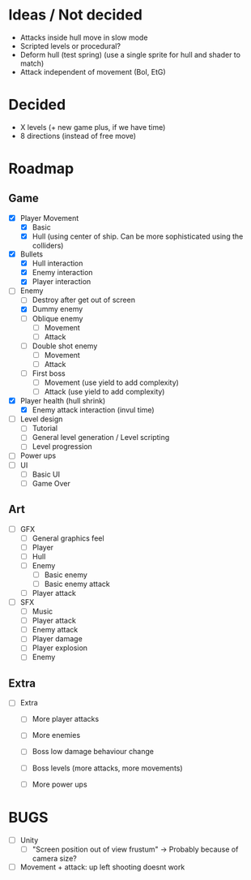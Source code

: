 # Ideas / Not decided

- Attacks inside hull move in slow mode
- Scripted levels or procedural?
- Deform hull (test spring) (use a single sprite for hull and shader to match)
- Attack independent of movement (BoI, EtG)

# Decided

- X levels (+ new game plus, if we have time)
- 8 directions (instead of free move)

# Roadmap

## Game

- [x] Player Movement
  - [x] Basic
  - [x] Hull (using center of ship. Can be more sophisticated using the
      colliders)
- [x] Bullets
  - [x] Hull interaction
  - [x] Enemy interaction
  - [x] Player interaction
- [ ] Enemy
  - [ ] Destroy after get out of screen
  - [x] Dummy enemy
  - [ ] Oblique enemy
    - [ ] Movement
    - [ ] Attack
  - [ ] Double shot enemy
    - [ ] Movement
    - [ ] Attack
  - [ ] First boss
    - [ ] Movement (use yield to add complexity)
    - [ ] Attack (use yield to add complexity)
- [x] Player health (hull shrink)
  - [x] Enemy attack interaction (invul time)
- [ ] Level design
  - [ ] Tutorial
  - [ ] General level generation / Level scripting
  - [ ] Level progression
- [ ] Power ups
- [ ] UI
  - [ ] Basic UI
  - [ ] Game Over

## Art

- [ ] GFX
  - [ ] General graphics feel
  - [ ] Player
  - [ ] Hull
  - [ ] Enemy
    - [ ] Basic enemy
    - [ ] Basic enemy attack
  - [ ] Player attack
- [ ] SFX
  - [ ] Music
  - [ ] Player attack
  - [ ] Enemy attack
  - [ ] Player damage
  - [ ] Player explosion
  - [ ] Enemy 

## Extra

- [ ] Extra
  - [ ] More player attacks
  - [ ] More enemies
  - [ ] Boss low damage behaviour change
  - [ ] Boss levels (more attacks, more movements)
  - [ ] More power ups


# BUGS

- [ ] Unity
  - [ ] "Screen position out of view frustum" -> Probably because of camera
      size?
- [ ] Movement + attack: up left shooting doesnt work
